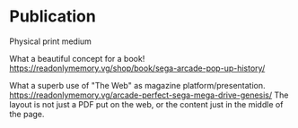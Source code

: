 Publication
===========

Physical print medium

What a beautiful concept for a book!
https://readonlymemory.vg/shop/book/sega-arcade-pop-up-history/

What a superb use of "The Web" as magazine platform/presentation.
https://readonlymemory.vg/arcade-perfect-sega-mega-drive-genesis/
The layout is not just a PDF put on the web, or the content just in the middle of the page.

